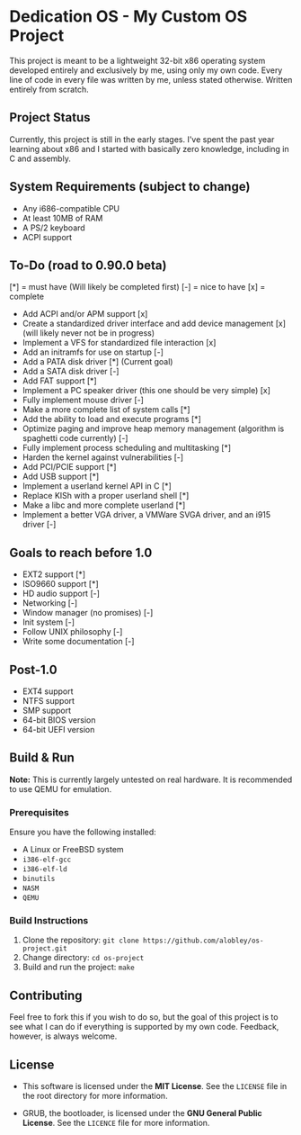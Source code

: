 # Dedication OS - My Custom OS Project

This project is meant to be a lightweight 32-bit x86 operating system developed entirely and exclusively by me, using only my own code. Every line of code in every file was written by me, unless stated otherwise. Written entirely from scratch.

## Project Status
Currently, this project is still in the early stages. I've spent the past year learning about x86 and I started with basically zero knowledge, including in C and assembly.

## System Requirements (subject to change)
- Any i686-compatible CPU
- At least 10MB of RAM
- A PS/2 keyboard
- ACPI support

## To-Do (road to 0.90.0 beta)
[*] = must have (Will likely be completed first)
[-] = nice to have
[x] = complete
- Add ACPI and/or APM support [x]
- Create a standardized driver interface and add device management [x] (will likely never not be in progress)
- Implement a VFS for standardized file interaction [x]
- Add an initramfs for use on startup [-]
- Add a PATA disk driver [*] (Current goal)
- Add a SATA disk driver [-]
- Add FAT support [*]
- Implement a PC speaker driver (this one should be very simple) [x]
- Fully implement mouse driver [-]
- Make a more complete list of system calls [*]
- Add the ability to load and execute programs [*]
- Optimize paging and improve heap memory management (algorithm is spaghetti code currently) [-]
- Fully implement process scheduling and multitasking [*]
- Harden the kernel against vulnerabilities [-]
- Add PCI/PCIE support [*]
- Add USB support [*]
- Implement a userland kernel API in C [*]
- Replace KISh with a proper userland shell [*]
- Make a libc and more complete userland [*]
- Implement a better VGA driver, a VMWare SVGA driver, and an i915 driver [-]

## Goals to reach before 1.0
- EXT2 support [*]
- ISO9660 support [*]
- HD audio support [-]
- Networking [-]
- Window manager (no promises) [-]
- Init system [-]
- Follow UNIX philosophy [-]
- Write some documentation [-]

## Post-1.0
- EXT4 support
- NTFS support
- SMP support
- 64-bit BIOS version
- 64-bit UEFI version

## Build & Run

**Note:** This is currently largely untested on real hardware. It is recommended to use QEMU for emulation.

### Prerequisites
Ensure you have the following installed:
- A Linux or FreeBSD system
- `i386-elf-gcc`
- `i386-elf-ld`
- `binutils`
- `NASM`
- `QEMU`

### Build Instructions
1. Clone the repository:
   `git clone https://github.com/alobley/os-project.git`
2. Change directory:
    `cd os-project`
3. Build and run the project:
    `make`

## Contributing
Feel free to fork this if you wish to do so, but the goal of this project is to see what I can do if everything is supported by my own code. Feedback, however, is always welcome.

## License
- This software is licensed under the **MIT License**. See the `LICENSE` file in the root directory for more information.

- GRUB, the bootloader, is licensed under the **GNU General Public License**. See the `LICENCE` file for more information.
